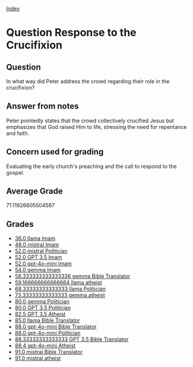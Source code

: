 
[Index](../../index.md)
# Question Response to the Crucifixion
## Question
In what way did Peter address the crowd regarding their role in the crucifixion?

## Answer from notes
Peter pointedly states that the crowd collectively crucified Jesus but emphasizes that God raised Him to life, stressing the need for repentance and faith.

## Concern used for grading
Evaluating the early church's preaching and the call to respond to the gospel.

## Average Grade
71.11926605504587

## Grades
 * [36.0 llama Imam](../answers/llama_Imam/Response_to_the_Crucifixion.md)
 * [48.0 mistral Imam](../answers/mistral_Imam/Response_to_the_Crucifixion.md)
 * [52.0 mistral Politician](../answers/mistral_Politician/Response_to_the_Crucifixion.md)
 * [52.0 GPT 3.5 Imam](../answers/GPT_3.5_Imam/Response_to_the_Crucifixion.md)
 * [52.0 gpt-4o-mini Imam](../answers/gpt-4o-mini_Imam/Response_to_the_Crucifixion.md)
 * [54.0 gemma Imam](../answers/gemma_Imam/Response_to_the_Crucifixion.md)
 * [58.333333333333336 gemma Bible Translator](../answers/gemma_Bible_Translator/Response_to_the_Crucifixion.md)
 * [59.166666666666664 llama atheist](../answers/llama_atheist/Response_to_the_Crucifixion.md)
 * [68.33333333333333 llama Politician](../answers/llama_Politician/Response_to_the_Crucifixion.md)
 * [73.33333333333333 gemma atheist](../answers/gemma_atheist/Response_to_the_Crucifixion.md)
 * [80.0 gemma Politician](../answers/gemma_Politician/Response_to_the_Crucifixion.md)
 * [80.0 GPT 3.5 Politician](../answers/GPT_3.5_Politician/Response_to_the_Crucifixion.md)
 * [82.5 GPT 3.5 Atheist](../answers/GPT_3.5_Atheist/Response_to_the_Crucifixion.md)
 * [85.0 llama Bible Translator](../answers/llama_Bible_Translator/Response_to_the_Crucifixion.md)
 * [88.0 gpt-4o-mini Bible Translator](../answers/gpt-4o-mini_Bible_Translator/Response_to_the_Crucifixion.md)
 * [88.0 gpt-4o-mini Politician](../answers/gpt-4o-mini_Politician/Response_to_the_Crucifixion.md)
 * [88.33333333333333 GPT 3.5 Bible Translator](../answers/GPT_3.5_Bible_Translator/Response_to_the_Crucifixion.md)
 * [88.4 gpt-4o-mini Atheist](../answers/gpt-4o-mini_Atheist/Response_to_the_Crucifixion.md)
 * [91.0 mistral Bible Translator](../answers/mistral_Bible_Translator/Response_to_the_Crucifixion.md)
 * [91.0 mistral atheist](../answers/mistral_atheist/Response_to_the_Crucifixion.md)
